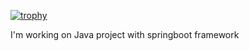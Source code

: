 [![trophy](https://github-profile-trophy.vercel.app/?username=hakimrabet)](https://github.com/hakimrabet/hakimrabet)

I'm working on Java project with springboot framework

